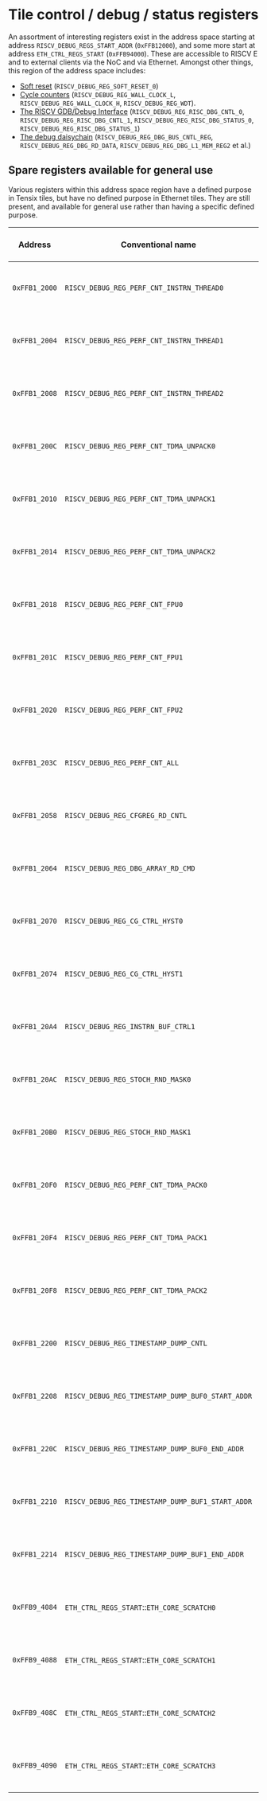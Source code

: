 # Tile control / debug / status registers

An assortment of interesting registers exist in the address space starting at address `RISCV_DEBUG_REGS_START_ADDR` (`0xFFB12000`), and some more start at address `ETH_CTRL_REGS_START` (`0xFFB94000`). These are accessible to RISCV E and to external clients via the NoC and via Ethernet. Amongst other things, this region of the address space includes:
* [Soft reset](SoftReset.md) (`RISCV_DEBUG_REG_SOFT_RESET_0`)
* [Cycle counters](CycleCounters.md) (`RISCV_DEBUG_REG_WALL_CLOCK_L`, `RISCV_DEBUG_REG_WALL_CLOCK_H`, `RISCV_DEBUG_REG_WDT`).
* [The RISCV GDB/Debug Interface](../TensixTile/BabyRISCV/DebugInterface.md#debug-register-access) (`RISCV_DEBUG_REG_RISC_DBG_CNTL_0`, `RISCV_DEBUG_REG_RISC_DBG_CNTL_1`, `RISCV_DEBUG_REG_RISC_DBG_STATUS_0`, `RISCV_DEBUG_REG_RISC_DBG_STATUS_1`)
* [The debug daisychain](../TensixTile/DebugDaisychain.md) (`RISCV_DEBUG_REG_DBG_BUS_CNTL_REG`, `RISCV_DEBUG_REG_DBG_RD_DATA`, `RISCV_DEBUG_REG_DBG_L1_MEM_REG2` et al.)

## Spare registers available for general use

Various registers within this address space region have a defined purpose in Tensix tiles, but have no defined purpose in Ethernet tiles. They are still present, and available for general use rather than having a specific defined purpose.

|Address|Conventional name|Ethernet tile usage|
|---|---|---|
|`0xFFB1_2000`|`RISCV_DEBUG_REG_PERF_CNT_INSTRN_THREAD0`|32 bits available for general use|
|`0xFFB1_2004`|`RISCV_DEBUG_REG_PERF_CNT_INSTRN_THREAD1`|32 bits available for general use|
|`0xFFB1_2008`|`RISCV_DEBUG_REG_PERF_CNT_INSTRN_THREAD2`|32 bits available for general use|
|`0xFFB1_200C`|`RISCV_DEBUG_REG_PERF_CNT_TDMA_UNPACK0`|32 bits available for general use|
|`0xFFB1_2010`|`RISCV_DEBUG_REG_PERF_CNT_TDMA_UNPACK1`|32 bits available for general use|
|`0xFFB1_2014`|`RISCV_DEBUG_REG_PERF_CNT_TDMA_UNPACK2`|32 bits available for general use|
|`0xFFB1_2018`|`RISCV_DEBUG_REG_PERF_CNT_FPU0`|32 bits available for general use|
|`0xFFB1_201C`|`RISCV_DEBUG_REG_PERF_CNT_FPU1`|32 bits available for general use|
|`0xFFB1_2020`|`RISCV_DEBUG_REG_PERF_CNT_FPU2`|32 bits available for general use|
|`0xFFB1_203C`|`RISCV_DEBUG_REG_PERF_CNT_ALL`|32 bits available for general use|
|`0xFFB1_2058`|`RISCV_DEBUG_REG_CFGREG_RD_CNTL`|32 bits available for general use|
|`0xFFB1_2064`|`RISCV_DEBUG_REG_DBG_ARRAY_RD_CMD`|32 bits available for general use|
|`0xFFB1_2070`|`RISCV_DEBUG_REG_CG_CTRL_HYST0`|32 bits available for general use|
|`0xFFB1_2074`|`RISCV_DEBUG_REG_CG_CTRL_HYST1`|32 bits available for general use|
|`0xFFB1_20A4`|`RISCV_DEBUG_REG_INSTRN_BUF_CTRL1`|32 bits available for general use|
|`0xFFB1_20AC`|`RISCV_DEBUG_REG_STOCH_RND_MASK0`|32 bits available for general use|
|`0xFFB1_20B0`|`RISCV_DEBUG_REG_STOCH_RND_MASK1`|32 bits available for general use|
|`0xFFB1_20F0`|`RISCV_DEBUG_REG_PERF_CNT_TDMA_PACK0`|32 bits available for general use|
|`0xFFB1_20F4`|`RISCV_DEBUG_REG_PERF_CNT_TDMA_PACK1`|32 bits available for general use|
|`0xFFB1_20F8`|`RISCV_DEBUG_REG_PERF_CNT_TDMA_PACK2`|32 bits available for general use|
|`0xFFB1_2200`|`RISCV_DEBUG_REG_TIMESTAMP_DUMP_CNTL`|32 bits available for general use|
|`0xFFB1_2208`|`RISCV_DEBUG_REG_TIMESTAMP_DUMP_BUF0_START_ADDR`|32 bits available for general use|
|`0xFFB1_220C`|`RISCV_DEBUG_REG_TIMESTAMP_DUMP_BUF0_END_ADDR`|32 bits available for general use|
|`0xFFB1_2210`|`RISCV_DEBUG_REG_TIMESTAMP_DUMP_BUF1_START_ADDR`|32 bits available for general use|
|`0xFFB1_2214`|`RISCV_DEBUG_REG_TIMESTAMP_DUMP_BUF1_END_ADDR`|32 bits available for general use|
|`0xFFB9_4084`|`ETH_CTRL_REGS_START`::`ETH_CORE_SCRATCH0`|32 bits available for general use|
|`0xFFB9_4088`|`ETH_CTRL_REGS_START`::`ETH_CORE_SCRATCH1`|32 bits available for general use|
|`0xFFB9_408C`|`ETH_CTRL_REGS_START`::`ETH_CORE_SCRATCH2`|32 bits available for general use|
|`0xFFB9_4090`|`ETH_CTRL_REGS_START`::`ETH_CORE_SCRATCH3`|32 bits available for general use|
